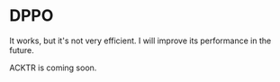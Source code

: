 # DPPO

It works, but it's not very efficient. I will improve its performance in the future.

ACKTR is coming soon.
